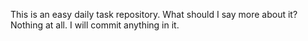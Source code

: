 This is an easy daily task repository.
What should I say more about it?
Nothing at all.
I will commit anything in it.
